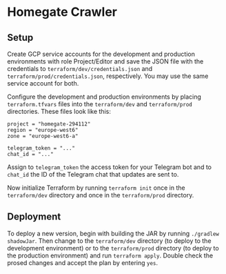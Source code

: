 # Homegate Crawler

## Setup

Create GCP service accounts for the development and production environments with role Project/Editor and save the JSON file with the credentials to `terraform/dev/credentials.json` and `terraform/prod/credentials.json`, respectively. You may use the same service account for both.

Configure the development and production environments by placing `terraform.tfvars` files into the `terraform/dev` and `terraform/prod` directories. These files look like this:

```
project = "homegate-294112"
region = "europe-west6"
zone = "europe-west6-a"

telegram_token = "..."
chat_id = "..."
```

Assign to `telegram_token` the access token for your Telegram bot and to `chat_id` the ID of the Telegram chat that updates are sent to. 

Now initialize Terraform by running `terraform init` once in the `terraform/dev` directory and once in the `terraform/prod` directory.

## Deployment

To deploy a new version, begin with building the JAR by running `./gradlew shadowJar`. Then change to the `terraform/dev` directory (to deploy to the development environment) or to the `terraform/prod` directory (to deploy to the production environment) and run `terraform apply`. Double check the prosed changes and accept the plan by entering `yes`.
